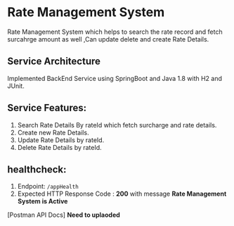 # Rate Management System

Rate Management System which helps to search the rate record and fetch surcahrge amount as well ,Can update delete and create Rate Details.

## Service Architecture

Implemented BackEnd Service using SpringBoot and Java 1.8 with H2 and JUnit.

## Service Features:

1. Search Rate Details By rateId which fetch surcharge and rate details.
2. Create new Rate Details.
3. Update Rate Details by rateId.
4. Delete Rate Details by rateId.

## healthcheck:

1. Endpoint: `/appHealth`
2. Expected HTTP Response Code : **200** with message **Rate Management System is Active**

[Postman API Docs] **Need to uplaoded**
